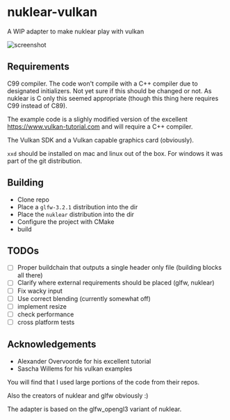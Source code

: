 # nuklear-vulkan

A WIP adapter to make nuklear play with vulkan

![screenshot](http://m0ppers.github.io/nuklear-vulkan.png)

## Requirements

C99 compiler. The code won't compile with a C++ compiler due to designated initializers.
Not yet sure if this should be changed or not. As nuklear
is C only this seemed appropriate (though this thing here
requires C99 instead of C89).

The example code is a slighly modified version of the excellent
https://www.vulkan-tutorial.com and will require a C++ compiler.

The Vulkan SDK and a Vulkan capable graphics card (obviously).

`xxd` should be installed on mac and linux out of the box. For windows it was part of the git distribution.

## Building

- Clone repo
- Place a `glfw-3.2.1` distribution into the dir
- Place the `nuklear` distribution into the dir
- Configure the project with CMake
- build

## TODOs

- [ ] Proper buildchain that outputs a single header only file (building blocks all there)
- [ ] Clarify where external requirements should be placed (glfw, nuklear)
- [ ] Fix wacky input
- [ ] Use correct blending (currently somewhat off)
- [ ] implement resize
- [ ] check performance
- [ ] cross platform tests

## Acknowledgements

- Alexander Overvoorde for his excellent tutorial
- Sascha Willems for his vulkan examples

You will find that I used large portions of the code from their repos.

Also the creators of nuklear and glfw obviously :)

The adapter is based on the glfw_opengl3 variant of nuklear.